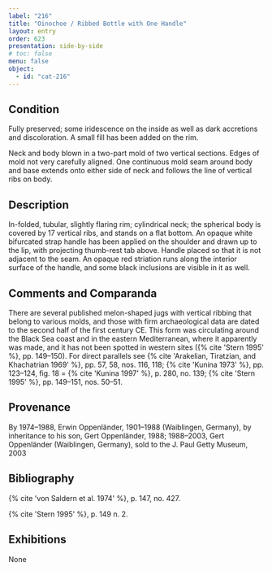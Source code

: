 ```yaml
---
label: "216"
title: "Oinochoe / Ribbed Bottle with One Handle"
layout: entry
order: 623
presentation: side-by-side
# toc: false
menu: false
object:
  - id: "cat-216"
---
```


## Condition

Fully preserved; some iridescence on the inside as well as dark accretions and discoloration. A small fill has been added on the rim.

Neck and body blown in a two-part mold of two vertical sections. Edges of mold not very carefully aligned. One continuous mold seam around body and base extends onto either side of neck and follows the line of vertical ribs on body.

## Description

In-folded, tubular, slightly flaring rim; cylindrical neck; the spherical body is covered by 17 vertical ribs, and stands on a flat bottom. An opaque white bifurcated strap handle has been applied on the shoulder and drawn up to the lip, with projecting thumb-rest tab above. Handle placed so that it is not adjacent to the seam. An opaque red striation runs along the interior surface of the handle, and some black inclusions are visible in it as well.

## Comments and Comparanda

There are several published melon-shaped jugs with vertical ribbing that belong to various molds, and those with firm archaeological data are dated to the second half of the first century CE. This form was circulating around the Black Sea coast and in the eastern Mediterranean, where it apparently was made, and it has not been spotted in western sites ({% cite 'Stern 1995' %}, pp. 149–150). For direct parallels see {% cite 'Arakelian, Tiratzian, and Khachatrian 1969' %}, pp. 57, 58, nos. 116, 118; {% cite 'Kunina 1973' %}, pp. 123–124, fig. 18 = {% cite 'Kunina 1997' %}, p. 280, no. 139; {% cite 'Stern 1995' %}, pp. 149–151, nos. 50–51.

## Provenance

By 1974–1988, Erwin Oppenländer, 1901–1988 (Waiblingen, Germany), by inheritance to his son, Gert Oppenländer, 1988; 1988–2003, Gert Oppenländer (Waiblingen, Germany), sold to the J. Paul Getty Museum, 2003

## Bibliography

{% cite 'von Saldern et al. 1974' %}, p. 147, no. 427.

{% cite 'Stern 1995' %}, p. 149 n. 2.

## Exhibitions

None